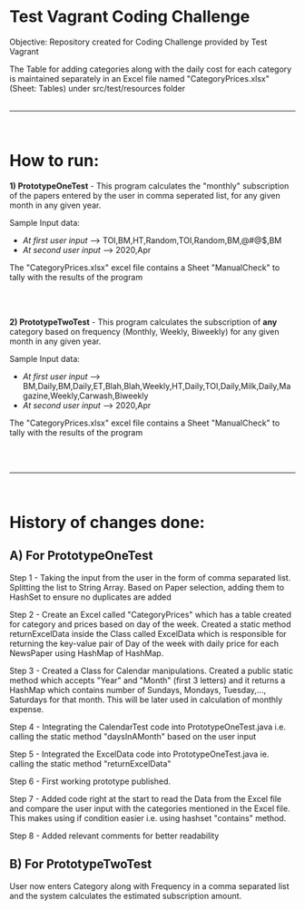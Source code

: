 # Test Vagrant Coding Challenge
Objective: Repository created for Coding Challenge provided by Test Vagrant


The Table for adding categories along with the daily cost for each category is maintained separately in an Excel file named "CategoryPrices.xlsx" (Sheet: Tables) under src/test/resources folder<br/><br/>
******************************************************************************************************************
<br/>

# How to run:

**1) PrototypeOneTest** - This program calculates the "monthly" subscription of the papers entered by the user in comma seperated list, for any given month in any given year.  

Sample Input data: 
- *At first user input* --> TOI,BM,HT,Random,TOI,Random,BM,@#@$,BM
- *At second user input* --> 2020,Apr

The "CategoryPrices.xlsx" excel file contains a Sheet "ManualCheck" to tally with the results of the program

<br/><br/>

**2) PrototypeTwoTest** - This program calculates the subscription of **any** category based on frequency (Monthly, Weekly, Biweekly) for any given month in any given year.

Sample Input data: 
- *At first user input* --> BM,Daily,BM,Daily,ET,Blah,Blah,Weekly,HT,Daily,TOI,Daily,Milk,Daily,Magazine,Weekly,Carwash,Biweekly
- *At second user input* --> 2020,Apr

The "CategoryPrices.xlsx" excel file contains a Sheet "ManualCheck" to tally with the results of the program

<br/><br/>

******************************************************************************************************************

<br/>

# History of changes done:

## A) For PrototypeOneTest

Step 1 - Taking the input from the user in the form of comma separated list. Splitting the list to String Array.
Based on Paper selection, adding them to HashSet to ensure no duplicates are added

Step 2 - Create an Excel called "CategoryPrices" which has a table created for category and prices based on day of the week.
Created a static method returnExcelData inside the Class called ExcelData which is responsible for returning the key-value pair of Day of the week with daily price for each NewsPaper using HashMap of HashMap.

Step 3 - Created a Class for Calendar manipulations. Created a public static method which accepts "Year" and "Month" (first 3 letters) and it returns a HashMap which contains number of Sundays, Mondays, Tuesday,..., Saturdays for that month.
This will be later used in calculation of monthly expense.

Step 4 - Integrating the CalendarTest code into PrototypeOneTest.java i.e. calling the static method "daysInAMonth" based on the user input

Step 5 - Integrated the ExcelData code into PrototypeOneTest.java ie. calling the static method "returnExcelData"

Step 6 - First working prototype published. 

Step 7 - Added code right at the start to read the Data from the Excel file and compare the user input with the categories mentioned in the Excel file. This makes using if condition easier i.e. using hashset "contains" method.

Step 8 - Added relevant comments for better readability


## B) For PrototypeTwoTest
User now enters Category along with Frequency in a comma separated list and the system calculates the estimated subscription amount.
 
